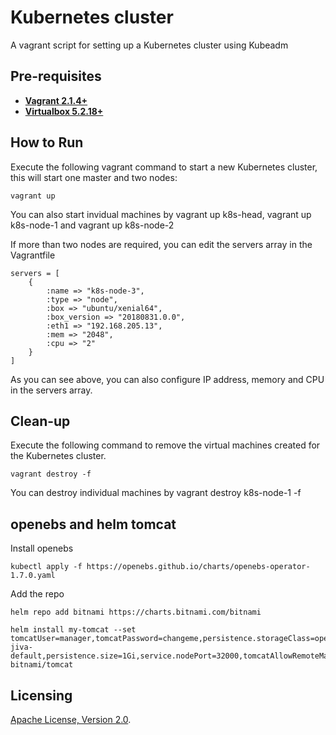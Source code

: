 # Kubernetes cluster
A vagrant script for setting up a Kubernetes cluster using Kubeadm

## Pre-requisites

 * **[Vagrant 2.1.4+](https://www.vagrantup.com)**
 * **[Virtualbox 5.2.18+](https://www.virtualbox.org)**

## How to Run

Execute the following vagrant command to start a new Kubernetes cluster, this will start one master and two nodes:

```
vagrant up
```

You can also start invidual machines by vagrant up k8s-head, vagrant up k8s-node-1 and vagrant up k8s-node-2

If more than two nodes are required, you can edit the servers array in the Vagrantfile

```
servers = [
    {
        :name => "k8s-node-3",
        :type => "node",
        :box => "ubuntu/xenial64",
        :box_version => "20180831.0.0",
        :eth1 => "192.168.205.13",
        :mem => "2048",
        :cpu => "2"
    }
]
 ```

As you can see above, you can also configure IP address, memory and CPU in the servers array. 

## Clean-up

Execute the following command to remove the virtual machines created for the Kubernetes cluster.
```
vagrant destroy -f
```
You can destroy individual machines by vagrant destroy k8s-node-1 -f

## openebs and helm tomcat

Install openebs 
```
kubectl apply -f https://openebs.github.io/charts/openebs-operator-1.7.0.yaml
```

Add the repo
```
helm repo add bitnami https://charts.bitnami.com/bitnami
```

```
helm install my-tomcat --set tomcatUser=manager,tomcatPassword=changeme,persistence.storageClass=openebs-jiva-default,persistence.size=1Gi,service.nodePort=32000,tomcatAllowRemoteManagement=1 bitnami/tomcat
```

## Licensing

[Apache License, Version 2.0](http://opensource.org/licenses/Apache-2.0).
